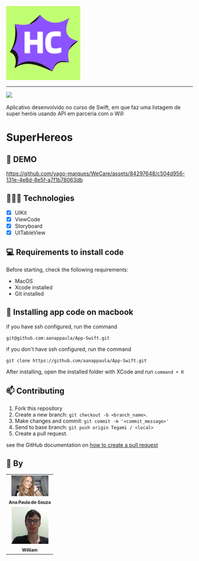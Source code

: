 <img width="200" src="HC.png">

<hr>

<img src="https://img.shields.io/badge/Swift-FA7343?style=for-the-badge&logo=swift&logoColor=white">

Aplicativo desenvolvido no curso de Swift, em que faz uma listagem de super heróis usando API em parceria com o Will

# SuperHereos


## 🎥 DEMO
https://github.com/yago-marques/WeCare/assets/84297648/c504d956-131e-4e8d-8e5f-a7f1b78063db

## 👩🏾‍💻 Technologies
- [x] UIKit
- [x] ViewCode
- [x] Storyboard
- [x] UITableView

## 💻 Requirements to install code

Before starting, check the following requirements:
* MacOS
* Xcode installed
* Git installed

## 🚀 Installing app code on macbook

if you have ssh configured, run the command
```
git@github.com:aanappaula/App-Swift.git
```
if you don't have ssh configured, run the command
```
git clone https://github.com/aanappaula/App-Swift.git
```

After installing, open the installed folder with XCode and run `command + R`

## 📫 Contributing
1. Fork this repository
2. Create a new branch: `git checkout -b <branch_name>`.
3. Make changes and commit: `git commit -m '<commit_message>'`
4. Send to base branch: `git push origin Tegami / <local>`
5. Create a pull request.

see the GitHub documentation on [how to create a pull request](https://help.github.com/en/github/collaborating-with-issues-and-pull-requests/creating-a-pull-request)

## 🤝 By

<table>
  <tr>
    <td align="center">
      <a href="https://github.com/aanappaula">
        <img src="anaa.jpeg" width="100px;"/><br>
        <sub>
          <b>Ana Paula de Souza</b>
        </sub>
      </a>
    </td>
  </tr>
  <tr>
    <td align="center">
      <a href="https://github.com/Nunes-Willi">
        <img src="will.jpg" width="100px;"/><br>
        <sub>
          <b>William</b>
        </sub>
      </a>
    </td>
  </tr>
</table>
